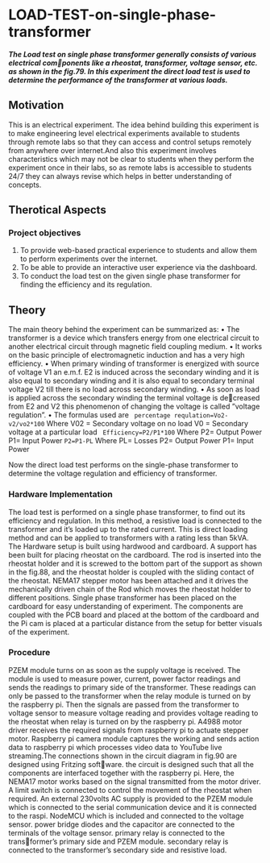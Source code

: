# LOAD-TEST-on-single-phase-transformer

***The Load test on single phase transformer generally consists of various electrical components like a rheostat, transformer, voltage sensor, etc. as shown in the fig.79. In this
experiment the direct load test is used to determine the performance of the transformer at
various loads.***

## Motivation

This is an electrical experiment. The idea behind building this experiment is to make
engineering level electrical experiments available to students through remote labs so that
they can access and control setups remotely from anywhere over internet.And also this
experiment involves characteristics which may not be clear to students when they perform
the experiment once in their labs, so as remote labs is accessible to students 24/7 they can
always revise which helps in better understanding of concepts.

## Therotical Aspects
### Project objectives

1. To provide web-based practical experience to students and allow them to perform
experiments over the internet.
2. To be able to provide an interactive user experience via the dashboard.
3. To conduct the load test on the given single phase transformer for finding the efficiency and its regulation.

## Theory

The main theory behind the experiment can be summarized as:
• The transformer is a device which transfers energy from one electrical circuit to
another electrical circuit through magnetic field coupling medium.
• It works on the basic principle of electromagnetic induction and has a very high
efficiency.
• When primary winding of transformer is energized with source of voltage V1 an
e.m.f. E2 is induced across the secondary winding and it is also equal to secondary
winding and it is also equal to secondary terminal voltage V2 till there is no load
across secondary winding.
• As soon as load is applied across the secondary winding the terminal voltage is decreased from E2 and V2 this phenomenon of changing the voltage is called ”voltage
regulation”.
• The formulas used are
``` percentage requlation=Vo2-v2/vo2*100```
Where V02 = Secondary voltage on no load
V0 = Secondary voltage at a particular load
``` Efficiency=P2/P1*100```
Where P2= Output Power
P1= Input Power
```P2=P1-PL```
Where PL= Losses
P2= Output Power
P1= Input Power


Now the direct load test performs on the single-phase transformer to determine the
voltage regulation and efficiency of transformer.

### Hardware Implementation

The load test is performed on a single phase transformer, to find out its efficiency and
regulation. In this method, a resistive load is connected to the transformer and it’s loaded
up to the rated current. This is direct loading method and can be applied to transformers
with a rating less than 5kVA. 
The Hardware setup is built using hardwood and cardboard. A support has been built
for placing rheostat on the cardboard. The rod is inserted into the rheostat holder and it is
screwed to the bottom part of the support as shown in the fig.88, and the rheostat holder is
coupled with the sliding contact of the rheostat. NEMA17 stepper motor has been attached
and it drives the mechanically driven chain of the Rod which moves the rheostat holder
to different positions. Single phase transformer has been placed on the cardboard for easy
understanding of experiment. The components are coupled with the PCB board and placed
at the bottom of the cardboard and the Pi cam is placed at a particular distance from the
setup for better visuals of the experiment.
### Procedure
PZEM module turns on as soon as the supply voltage is received. The module is used
to measure power, current, power factor readings and sends the readings to primary side
of the transformer. These readings can only be passed to the transformer when the relay
module is turned on by the raspberry pi. Then the signals are passed from the transformer
to voltage sensor to measure voltage reading and provides voltage reading to the rheostat
when relay is turned on by the raspberry pi. A4988 motor driver receives the required
signals from raspberry pi to actuate stepper motor. Raspberry pi camera module captures
the working and sends action data to raspberry pi which processes video data to YouTube
live streaming.The connections shown in the circuit diagram in fig.90 are designed using Fritzing software. the circuit is designed such that all the components are interfaced together with the
raspberry pi. Here, the NEMA17 motor works based on the signal transmitted from the
motor driver. A limit switch is connected to control the movement of the rheostat when
required.
An external 230volts AC supply is provided to the PZEM module which is connected
to the serial communication device and it is connected to the raspi. NodeMCU which is
included and connected to the voltage sensor. power bridge diodes and the capacitor are
connected to the terminals of the voltage sensor. primary relay is connected to the transformer’s primary side and PZEM module. secondary relay is connected to the transformer’s
secondary side and resistive load.
